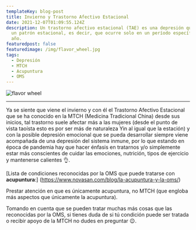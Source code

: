 ```yaml
---
templateKey: blog-post
title: Invierno y Trastorno Afectivo Estacional
date: 2021-12-07T01:09:55.124Z
description: Un trastorno afectivo estacional (TAE) es una depresión que sigue
  un patrón estacional, es decir, que ocurre solo en un período específico del
  año.
featuredpost: false
featuredimage: /img/flavor_wheel.jpg
tags:
  - Depresión
  - MTCH
  - Acupuntura
  - OMS
---
```

![flavor wheel](/img/flavor_wheel.jpg)

---
Ya se siente que viene el invierno y con él el Trastorno Afectivo Estacional que se ha conocido en la MTCH (Medicina Tradicional China) desde sus inicios, tal trastorno suele afectar más a las mujeres (desde el punto de vista taoísta esto es por ser más de naturaleza Yin al igual que la estación) y con la posible depresión emocional que se pueda desarrollar siempre viene acompañada de una depresión del sistema inmune, por lo que estando en época de pandemia hay que hacer énfasis en tratarnos y/o simplemente estar más conscientes de cuidar las emociones, nutrición, tipos de ejercicio y mantenerse calientes 👌. 

[Lista de condiciones reconocidas por la OMS que puede tratarse con **acupuntura**:]
(https://www.novasan.com/blog/la-acupuntura-y-la-oms/)

Prestar atención en que es únicamente acupuntura, no MTCH (que engloba más aspectos que únicamente la acupuntura).

Tomando en cuenta que se pueden tratar muchas más cosas que las reconocidas por la OMS, si tienes duda de si tú condición puede ser tratada o recibir apoyo de la MTCH no dudes en preguntar 😉.
